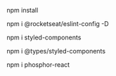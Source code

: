  npm install
 
 npm i @rocketseat/eslint-config -D

 npm i styled-components

 npm i @types/styled-components

 npm i phosphor-react


